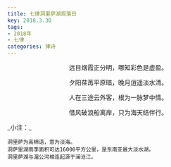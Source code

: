 ```yaml
---
title: 七律洞里萨湖观落日
key: 2018.3.30
tags: 
- 2018年 
- 七律
categories: 律诗
---
```


<p align="center">远目烟霞正分明，哪知彩色是虚盈。
</p>
<p align="center">夕阳荏苒平原暗，晚月逍遥淡水清。
</p>
<p align="center">人在三途云外客，根为一脉梦中情。
</p>
<p align="center">借风破浪船离岸，只为海天结伴行。
</p>
_小注：_

```
洞里萨为高棉语，意为淡海。
洞萨里湖雨季面积可达16000平方公里，是东南亚最大淡水湖。
洞里萨湖与湄公河相连起源于澜沧江。
```
